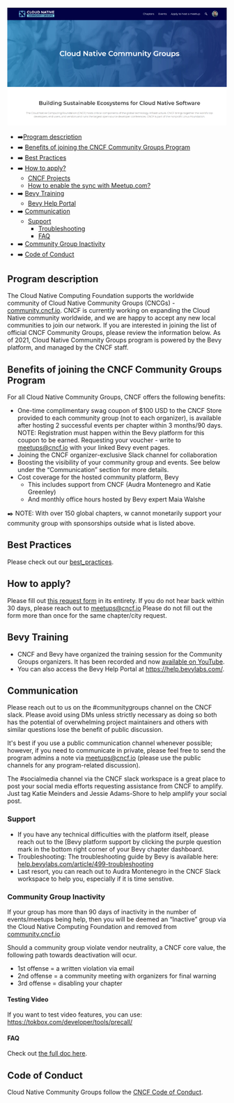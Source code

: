 ![cloud native community groups](./cncg.png)

- ➡️[Program description](#program-description)
- ➡️ [Benefits of joining the CNCF Community Groups Program](#benefits-of-joining-the-cncf-community-groups-program)
- ➡️ [Best Practices](#best-practices)
- ➡️ [How to apply?](#how-to-apply)
  - [CNCF Projects](#cncf-projects)
  - [How to enable the sync with Meetup.com?](#how-to-enable-the-sync-with-meetupcom)
- ➡️ [Bevy Training](#bevy-training)
  - [Bevy Help Portal](#bevy-help-portal)
- ➡️ [Communication](#communication)
  - [Support](#support)
    - [Troubleshooting](#troubleshooting)
    - [FAQ](#faq)
- ➡️ [Community Group Inactivity](#community-group-inactivity)
- ➡️ [Code of Conduct](#code-of-conduct)

## Program description

The Cloud Native Computing Foundation supports the worldwide community of Cloud Native Community Groups (CNCGs) - [community.cncf.io](https://community.cncf.io).
CNCF is currently working on expanding the Cloud Native community worldwide, and we are happy to accept any new local communities to join our network.
If you are interested in joining the list of official CNCF Community Groups, please review the information below.
As of 2021, Cloud Native Community Groups program is powered by the Bevy platform, and managed by the CNCF staff.

## Benefits of joining the CNCF Community Groups Program

For all Cloud Native Community Groups, CNCF offers the following benefits:
- One-time complimentary swag coupon of $100 USD to the CNCF Store provided to each community group (not to each organizer), is available after hosting 2 successful events per chapter within 3 months/90 days. NOTE: Registration must happen within the Bevy platform for this coupon to be earned. Requesting your voucher - write to meetups@cncf.io with your linked Bevy event pages.
- Joining the CNCF organizer-exclusive Slack channel for collaboration
- Boosting the visibility of your community group and events. See below under the “Communication” section for more details.
- Cost coverage for the hosted community platform, Bevy
  - This includes support from CNCF (Audra Montenegro and Katie Greenley)
  - And monthly office hours hosted by Bevy expert Maia Walshe

✒️ NOTE: With over 150 global chapters, w cannot monetarily support your community group with sponsorships outside what is listed above.

## Best Practices

Please check out our [best_practices](./best_practices.md).

## How to apply?

Please fill out [this request form](https://docs.google.com/forms/d/e/1FAIpQLScknQNnuhm-BLF4TQ5_wNXhtg18Sg7CWXkvwLhEpbCnyWr9gA/viewform) in its entirety. If you do not hear back within 30 days, please reach out to meetups@cncf.io Please do not fill out the form more than once for the same chapter/city request.


## Bevy Training

* CNCF and Bevy have organized the training session for the Community Groups organizers. It has been recorded and now [available on YouTube](https://www.youtube.com/watch?v=_rBdomoYlmc).
* You can also access the Bevy Help Portal at <https://help.bevylabs.com/>.

## Communication

Please reach out to us on the #communitygroups channel on the CNCF slack. Please avoid using DMs unless strictly necessary as doing so both has the potential of overwhelming project maintainers and others with similar questions lose the benefit of public discussion.

It's best if you use a public communication channel whenever possible; however, if you need to communicate in private, please feel free to send the program admins a note via meetups@cncf.io (please use the public channels for any program-related discussion).

The #socialmedia channel via the CNCF slack workspace is a great place to post your social media efforts requesting assistance from CNCF to amplify. Just tag Katie Meinders and Jessie Adams-Shore to help amplify your social post.


### Support

- If you have any technical difficulties with the platform itself, please reach out to the [Bevy platform support by clicking the purple question mark in the bottom right corner of your Bevy chapter dashboard.
- Troubleshooting: The troubleshooting guide by Bevy is available here: [help.bevylabs.com/article/499-troubleshooting](https://help.bevylabs.com/article/499-troubleshooting)
- Last resort, you can reach out to Audra Montenegro in the CNCF Slack workspace to help you, especially if it is time senstive.

### Community Group Inactivity

If your group has more than 90 days of inactivity in the number of events/meetups being help, then you will be deemed an “Inactive” group via the Cloud Native Computing Foundation and removed from [community.cncf.io](https://community.cncf.io/)

Should a community group violate vendor neutrality, a CNCF core value, the following path towards deactivation will ocur.
* 1st offense = a written violation via email
* 2nd offense = a community meeting with organizers for final warning
* 3rd offense = disabling your chapter

#### Testing Video

If you want to test video features, you can use: https://tokbox.com/developer/tools/precall/

#### FAQ

Check out [the full doc here](https://github.com/cncf/communitygroups/blob/main/FAQ.md).

## Code of Conduct

Cloud Native Community Groups follow the [CNCF Code of Conduct](https://github.com/cncf/foundation/blob/master/code-of-conduct.md).
